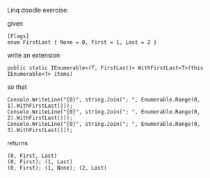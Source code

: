 
Linq doodle exercise: 

given 

```
[Flags]
enum FirstLast { None = 0, First = 1, Last = 2 }
```

write an extension 
```
public static IEnumerable<(T, FirstLast)> WithFirstLast<T>(this IEnumerable<T> items)
```

so that 

```
Console.WriteLine("{0}", string.Join("; ", Enumerable.Range(0, 1).WithFirstLast()));
Console.WriteLine("{0}", string.Join("; ", Enumerable.Range(0, 2).WithFirstLast()));
Console.WriteLine("{0}", string.Join("; ", Enumerable.Range(0, 3).WithFirstLast()));
```

returns 

```
(0, First, Last)
(0, First); (1, Last)
(0, First); (1, None); (2, Last)
```
